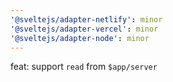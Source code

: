```yaml
---
'@sveltejs/adapter-netlify': minor
'@sveltejs/adapter-vercel': minor
'@sveltejs/adapter-node': minor
---
```


feat: support `read` from `$app/server`
